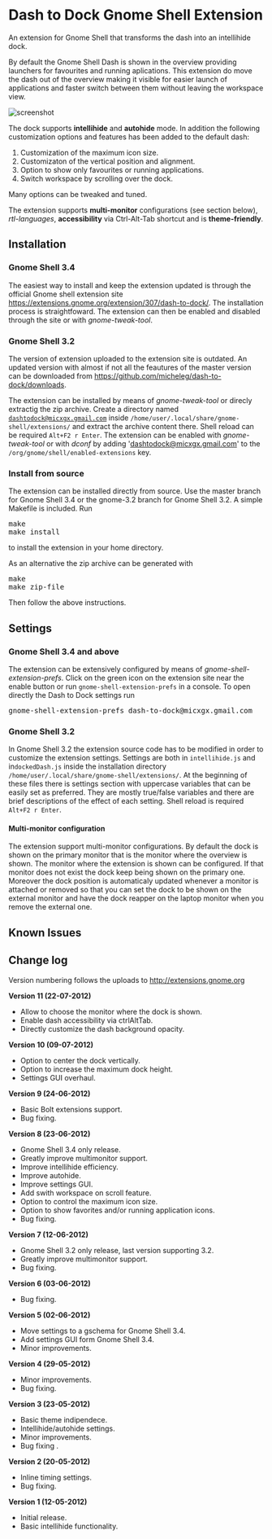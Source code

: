 # Dash to Dock Gnome Shell Extension
An extension for Gnome Shell that transforms the dash into an intellihide dock.

By default the Gnome Shell Dash is shown in the overview providing launchers for favourites and running aplications. This extension do move the dash out of the overview making it visible for easier launch of applications and faster switch between them without leaving the workspace view.

![screenshot](https://github.com/micheleg/dash-to-dock/raw/README/screenshots/master.jpg)

The dock supports **intellihide** and **autohide** mode. In addition the following customization options and features has been added to the default dash:

1. Customization of the maximum icon size.
2. Customizaton of the vertical position and alignment.
3. Option to show only favourites or running applications.
4. Switch workspace by scrolling over the dock.

Many options can be tweaked and tuned.

The extension supports **multi-monitor** configurations (see section below), *rtl-languages*, **accessibility** via Ctrl-Alt-Tab shortcut and is **theme-friendly**.

## Installation
### Gnome Shell 3.4
The easiest way to install and keep the extension updated is through the official Gnome shell extension site https://extensions.gnome.org/extension/307/dash-to-dock/. The installation process is straightfoward. The extension can then be enabled and disabled through the site or with *gnome-tweak-tool*.

### Gnome Shell 3.2
The version of extension uploaded to the extension site is outdated. An updated version with almost if not all the feautures of the master version can be downloaded from https://github.com/micheleg/dash-to-dock/downloads.

The extension can be installed by means of *gnome-tweak-tool* or direcly extractig the zip archive. Create a directory named <code>dashtodock@micxgx.gmail.com</code> inside <code>/home/user/.local/share/gnome-shell/extensions/</code> and extract the archive content there. Shell reload can be required <code>Alt+F2 r Enter</code>. The extension can be enabled with *gnome-tweak-tool* or with *dconf* by adding 'dashtodock@micxgx.gmail.com' to the <code>/org/gnome/shell/enabled-extensions</code> key.

### Install from source
The extension can be installed directly from source. Use the master branch for Gnome Shell 3.4 or the gnome-3.2 branch for Gnome Shell 3.2. A simple Makefile is included. Run 
<pre>make
make install
</pre>
to install the extension in your home directory. 

As an alternative the zip archive can be generated with 
<pre>
make
make zip-file
</pre>
Then follow the above instructions.

## Settings
### Gnome Shell 3.4 and above
The extension can be extensively configured by means of *gnome-shell-extension-prefs*. Click on the green icon on the extension site near the enable button or run <code>gnome-shell-extension-prefs</code> in a console. To open directly the Dash to Dock settings run 
<pre>
gnome-shell-extension-prefs dash-to-dock@micxgx.gmail.com
</pre>

### Gnome Shell 3.2
In Gnome Shell 3.2 the extension source code has to be modified in order to customize the extension settings. Settings are both in <code>intellihide.js</code> and in<code>dockedDash.js</code> inside the installation directory <code>/home/user/.local/share/gnome-shell/extensions/</code>. At the beginning of these files there is settings section with uppercase variables that can be easily set as preferred. They are mostly true/false variables and there are brief descriptions of the effect of each setting. Shell reload is required <code>Alt+F2 r Enter</code>.

#### Multi-monitor configuration
The extension support multi-monitor configurations. By default the dock is shown on the primary monitor that is the monitor where the overview is shown. The monitor where the extension is shown can be configured. If that monitor does not exist the dock keep being shown on the primary one. Moreover the dock position is automaticaly updated whenever a monitor is attached or removed so that you can set the dock to be shown on the external monitor and have the dock reapper on the laptop monitor when you remove the external one.

## Known Issues

## Change log

Version numbering follows the uploads to http://extensions.gnome.org

**Version 11 (22-07-2012)**
 * Allow to choose the monitor where the dock is shown.
 * Enable dash accessibility via ctrlAltTab.
 * Directly customize the dash background opacity.

**Version 10 (09-07-2012)**
 * Option to center the dock vertically.
 * Option to increase the maximum dock height.
 * Settings GUI overhaul.

**Version 9 (24-06-2012)**
 * Basic Bolt extensions support.
 * Bug fixing.

**Version 8 (23-06-2012)**
 * Gnome Shell 3.4 only release.
 * Greatly improve multimonitor support.
 * Improve intellihide efficiency.
 * Improve autohide.
 * Improve settings GUI.
 * Add swith workspace on scroll feature.
 * Option to control the maximum icon size.
 * Option to show favorites and/or running application icons.
 * Bug fixing.

**Version 7 (12-06-2012)**
 * Gnome Shell 3.2 only release, last version supporting 3.2.
 * Greatly improve multimonitor support.
 * Bug fixing.

**Version 6 (03-06-2012)**
 * Bug fixing.

**Version 5 (02-06-2012)**
 * Move settings to a gschema for Gnome Shell 3.4.
 * Add settings GUI form Gnome Shell 3.4.
 * Minor improvements.

**Version 4 (29-05-2012)**
 * Minor improvements.
 * Bug fixing.

**Version 3 (23-05-2012)**
 * Basic theme indipendece.
 * Intellihide/autohide settings.
 * Minor improvements.
 * Bug fixing .

**Version 2 (20-05-2012)**
* Inline timing settings.
* Bug fixing.

**Version 1 (12-05-2012)**
* Initial release.
* Basic intellihide functionality.